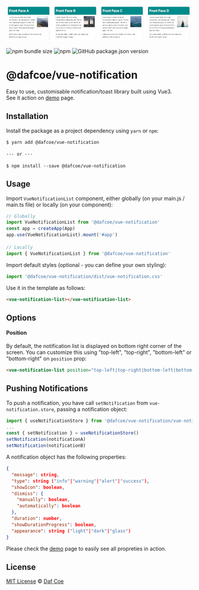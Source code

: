 ![@dafcoe/vue-notification sample](https://github.com/dafcoe/vue-notification/blob/main/src/assets/images/sample.gif?raw=true)

![npm bundle size](https://img.shields.io/bundlephobia/minzip/@dafcoe/vue-notification?style=flat-square)
![npm](https://img.shields.io/npm/dt/@dafcoe/vue-notification?style=flat-square)
![GitHub package.json version](https://img.shields.io/github/package-json/v/dafcoe/vue-notification?style=flat-square)

# @dafcoe/vue-notification
Easy to use, customisable notification/toast library built using Vue3.
<br>
See it action on [demo](https://dafcoe.github.io/vue-notification) page.


## Installation
Install the package as a project dependency using `yarn` or `npm`:
```
$ yarn add @dafcoe/vue-notification

--- or ---

$ npm install --save @dafcoe/vue-notification
```

## Usage
Import `VueNotificationList` component, either globally (on your main.js / main.ts file) or locally (on your component):
```js
// Globally
import VueNotificationList from '@dafcoe/vue-notification'
const app = createApp(App)
app.use(VueNotificationList).mount('#app')

// Locally
import { VueNotificationList } from '@dafcoe/vue-notification'
```

Import default styles (optional - you can define your own styling):
```js
import '@dafcoe/vue-notification/dist/vue-notification.css'
```

Use it in the template as follows:
```html
<vue-notification-list></vue-notification-list>
```

## Options
#### Position
By default, the notification list is displayed on bottom right corner of the screen. You can customize this using "top-left", "top-right", "bottom-left" or "bottom-right" on `position` prop:
```html
<vue-notification-list position="top-left|top-right|bottom-left|bottom-right"></vue-notification-list>
```

## Pushing Notifications
To push a notification, you have call `setNotification` from `vue-notification.store`, passing a notification object:
```javascript
import { useNotificationStore } from '@dafcoe/vue-notification/vue-notification.store'
...
const { setNotification } = useNotificationStore()
setNotification(notificationA)
setNotification(notificationB)
```
A notification object has the following properties:
```json
{
  "message": string,
  "type": string ("info"|"warning"|"alert"|"success"),
  "showIcon": boolean,
  "dismiss": {
    "manually": boolean,
    "automatically": boolean
  },
  "duration": number,
  "showDurationProgress": boolean,
  "appearance": string ("light"|"dark"|"glass")
}
```
Please check the [demo](https://dafcoe.github.io/vue-notification) page to easily see all propreties in action.

## License
[MIT License](https://opensource.org/licenses/MIT) © [Daf Coe](mailto:dafcoe@gmail.com)
